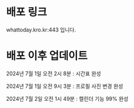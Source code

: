 # 배포 링크

whattoday.kro.kr:443 입니다.

# 배포 이후 업데이트

2024년 7월 1일 오전 2시 8분 : 시간표 완성

2024년 7월 1일 오전 9시 3분 : 프로필 사진 변경 완성

2024년 7월 2일 오전 1시 49분 : 캘린더 기능 99% 완성
